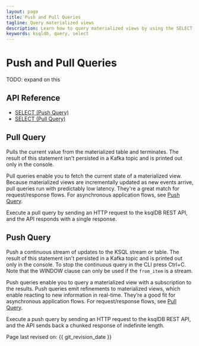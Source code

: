 ```yaml
---
layout: page
title: Push and Pull Queries
tagline: Query materialized views
description: Learn how to query materialized views by using the SELECT statement 
keywords: ksqldb, query, select
---
```


Push and Pull Queries
=====================

TODO: expand on this 

API Reference
-------------

- [SELECT (Push Query)](../developer-guide/ksqldb-reference/select-push-query.md)
- [SELECT (Pull Query)](../developer-guide/ksqldb-reference/select-pull-query.md)

Pull Query
----------

Pulls the current value from the materialized table and terminates. The result
of this statement isn't persisted in a Kafka topic and is printed out only in
the console.

Pull queries enable you to fetch the current state of a materialized view.
Because materialized views are incrementally updated as new events arrive,
pull queries run with predictably low latency. They're a great match for
request/response flows. For asynchronous application flows, see
[Push Query](#push-query).

Execute a pull query by sending an HTTP request to the ksqlDB REST API, and
the API responds with a single response.

Push Query
----------

Push a continuous stream of updates to the KSQL stream or table. The result of
this statement isn't persisted in a Kafka topic and is printed out only in
the console. To stop the continuous query in the CLI press Ctrl+C.
Note that the WINDOW clause can only be used if the `from_item` is a
stream.

Push queries enable you to query a materialized view with a subscription to
the results. Push queries emit refinements to materialized views, which enable
reacting to new information in real-time. They’re a good fit for asynchronous
application flows. For request/response flows, see
[Pull Query](#pull-query).

Execute a push query by sending an HTTP request to the ksqlDB REST API, and
the API sends back a chunked response of indefinite length.



Page last revised on: {{ git_revision_date }}
